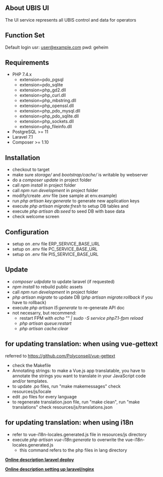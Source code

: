 ## About UBIS UI

The UI service represents all UBIS control and data for operators 

## Function Set

Default login
usr: user@example.com
pwd: geheim

## Requirements

- PHP 7.4.x
	- extension=pdo_pgsql
	- extension=pdo_sqlite
	- extension=php_gd2.dll
	- extension=php_curl.dll
	- extension=php_mbstring.dll
	- extension=php_openssl.dll
	- extension=php_pdo_mysql.dll
	- extension=php_pdo_sqlite.dll
	- extension=php_sockets.dll
	- extension=php_fileinfo.dll
- PostgreSQL >= 11
- Laravel 7.1
- Composer >= 1.10


## Installation

- checkout to target
- make sure *storage/* and *bootstrap/cache/* is writable by webserver
- do a *composer update* in project folder
- call *npm install* in project folder
- call *npm run development* in project folder
- modify/create *.env* file (see sample at env.example)
- run *php artisan key:generate* to generate new application keys 
- execute *php artisan migrate:fresh* to setup DB tables and 
- execute *php artisan db:seed* to seed DB with base data
- check welcome screen 


## Configuration

- setup on .env file ERP_SERVICE_BASE_URL
- setup on .env file PC_SERVICE_BASE_URL
- setup on .env file PIS_SERVICE_BASE_URL


## Update

- *composer udpdate* to update laravel (if requested)
- *npm install* to rebuild public assets 
- call *npm run development* in project folder
- *php artisan migrate* to update DB (*php artisan migrate:rollback* if you have to rollback)
- execute *php artisan l5:generate* to re-generate API doc
- not necesarry, but recommend:
	- restart FPM with *echo "" | sudo -S service php7.1-fpm reload*
	- *php artisan queue:restart*
	- *php artisan cache:clear*

## for updating translation: when using vue-gettext
referred to https://github.com/Polyconseil/vue-gettext
- check the Makefile
- Annotating strings: to make a Vue.js app translatable, you have to annotate the strings you want to translate in your JavaScript code and/or templates.
- to update .po files, run "make makemessages"
  check resources/js/locale
- edit .po files for every language
- to regenerate translation.json file, run "make clean", run "make translations"
  check resources/js/translations.json
  
  
## for updating translation: when using i18n

- refer to vue-i18n-locales.generated.js file in resources/js directory
- execute *php artisan vue-i18n:generate* to overwrite the vue-i18n-locales.generated.js
  - this command refers to the php files in lang directory
  
**[Online description laravel deploy](https://laravel.com/docs/7.x/deployment)**

**[Online description setting up laravel/nginx](https://laraveldaily.com/how-to-deploy-laravel-projects-to-live-server-the-ultimate-guide/)**
